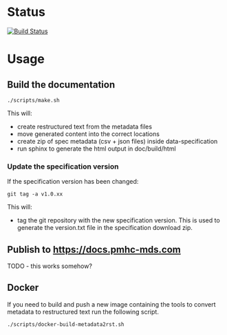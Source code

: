 # Status

[![Build Status](https://jenkins.fz.sdlocal.net/buildStatus/icon?job=PMHC%20Docs)](https://jenkins.fz.sdlocal.net/job/PMHC%20Docs/)

# Usage

## Build the documentation

```
./scripts/make.sh
```
This will:

* create restructured text from the metadata files
* move generated content into the correct locations
* create zip of spec metadata (csv + json files) inside data-specification
* run sphinx to generate the html output in doc/build/html

### Update the specification version

If the specification version has been changed:

```
git tag -a v1.0.xx
```

This will:

* tag the git repository with the new specification version. This is used to
  generate the version.txt file in the specification download zip.

## Publish to https://docs.pmhc-mds.com

TODO - this works somehow?

## Docker

If you need to build and push a new image containing the tools to convert
metadata to restructured text run the following script.

```
./scripts/docker-build-metadata2rst.sh
```
